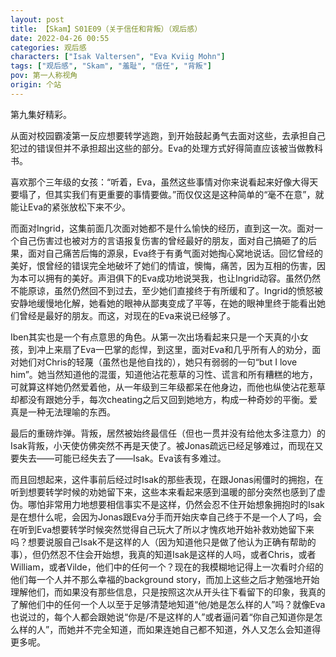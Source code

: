 ```yaml
---
layout: post
title: 【Skam】S01E09（关于信任和背叛）（观后感）
date: 2022-04-26 00:55
categories: 观后感
characters: ["Isak Valtersen", "Eva Kviig Mohn"]
tags: ["观后感", "Skam", "羞耻", "信任", "背叛"]
pov: 第一人称视角
origin: 个站
---
```


第九集好精彩。

从面对校园霸凌第一反应想要转学逃跑，到开始鼓起勇气去面对这些，去承担自己犯过的错误但并不承担超出这些的部分。Eva的处理方式好得简直应该被当做教科书。

喜欢那个三年级的女孩：“听着，Eva，虽然这些事情对你来说看起来好像大得天要塌了，但其实我们有更重要的事情要做。”而仅仅这是这种简单的“毫不在意”，就能让Eva的紧张放松下来不少。

而面对Ingrid，这集前面几次面对她都不是什么愉快的经历，直到这一次。面对一个自己伤害过也被对方的言语报复伤害的曾经最好的朋友，面对自己搞砸了的后果，面对自己痛苦后悔的源泉，Eva终于有勇气面对她掏心窝地说话。回忆曾经的美好，恨曾经的错误完全地破坏了她们的情谊，懊悔，痛苦，因为互相的伤害，因为本可以拥有的美好。声泪俱下的Eva成功地说哭我，也让Ingrid动容。虽然仍然不能原谅，虽然仍然回不到过去，至少她们直接终于有所缓和了。Ingrid的愤怒被安静地缓慢地化解，她看她的眼神从鄙夷变成了平等，在她的眼神里终于能看出她们曾经是最好的朋友。而这，对现在的Eva来说已经够了。

Iben其实也是一个有点意思的角色。从第一次出场看起来只是一个天真的小女孩，到冲上来扇了Eva一巴掌的彪悍，到这里，面对Eva和几乎所有人的劝分，面对她们对Chris的轻蔑（虽然也是他自找的），她只有弱弱的一句“but I love him”。她当然知道他的混蛋，知道他沾花惹草的习性、谎言和所有糟糕的地方，可就算这样她仍然爱着他，从一年级到三年级都呆在他身边，而他也纵使沾花惹草却都没有跟她分手，每次cheating之后又回到她地方，构成一种奇妙的平衡。爱真是一种无法理喻的东西。

最后的重磅炸弹。背叛，居然被始终最信任（但也一贯并没有给他太多注意力）的Isak背叛，小天使仿佛突然不再是天使了。被Jonas疏远已经足够难过，而现在又要失去——可能已经失去了——Isak。Eva该有多难过。

而且回想起来，这件事前后经过时Isak的那些表现，在跟Jonas闹僵时的拥抱，在听到想要转学时候的劝她留下来，这些本来看起来感到温暖的部分突然也感到了虚伪。哪怕非常用力地想要相信事实不是这样，仍然会忍不住开始想象拥抱时的Isak是在想什么呢，会因为Jonas跟Eva分手而开始庆幸自己终于不是一个人了吗，会在听到Eva想要转学时候突然觉得自己玩大了所以才愧疚地开始补救劝她留下来吗？想要说服自己Isak不是这样的人（因为知道他只是做了他认为正确有帮助的事），但仍然忍不住会开始想，我真的知道Isak是这样的人吗，或者Chris，或者William，或者Vilde，他们中的任何一个？现在的我模糊地记得上一次看时介绍的他们每一个人并不那么幸福的background story，而加上这些之后才勉强地开始理解他们，而如果没有那些信息，只是按照这次从开头往下看留下的印象，我真的了解他们中的任何一个人以至于足够清楚地知道“他/她是怎么样的人”吗？就像Eva也说过的，每个人都会跟她说“你是/不是这样的人”或者逼问着“你自己知道你是怎么样的人”，而她并不完全知道，而如果连她自己都不知道，外人又怎么会知道得更多呢。
